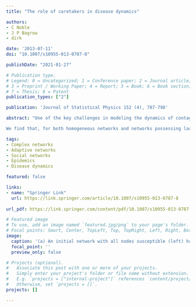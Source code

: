 ```yaml
---
title: "The role of caretakers in disease dynamics"

authors:
- C Noble
- J P Bagrow
- dirk

date: '2013-07-11'
doi: "10.1007/s10955-013-0787-8"

publishDate: "2021-01-27"

# Publication type.
# Legend: 0 = Uncategorized; 1 = Conference paper; 2 = Journal article;
# 3 = Preprint / Working Paper; 4 = Report; 5 = Book; 6 = Book section;
# 7 = Thesis; 8 = Patent
publication_types: ["2"]

publication: 'Journal of Statistical Physics 152 (4), 787-798'

abstract: "One of the key challenges in modeling the dynamics of contagion phenomena is to understand how the structure of social interactions shapes the time course of a disease. Complex network theory has provided significant advances in this context. However, awareness of an epidemic in a population typically yields behavioral changes that correspond to changes in the network structure on which the disease evolves. This feedback mechanism has not been investigated in depth. For example, one would intuitively expect susceptible individuals to avoid other infecteds. However, doctors treating patients or parents tending sick children may also increase the amount of contact made with an infecteds, in an effort to speed up recovery but also exposing themselves to higher risks of infection. We study the role of these caretaker links in an adaptive network models where individuals react to a disease by increasing or decreasing the amount of contact they make with infected individuals.

We find that, for both homogeneous networks and networks possessing large topological variability, disease prevalence is decreased for low concentrations of caretakers whereas a high prevalence emerges if caretaker concentration passes a well defined critical value."

tags:
- Complex networks
- Adaptive networks
- Social networks
- Epidemics
- Disease dynamics

featured: false

links:
- name: "Springer Link"
  url: https://link.springer.com/article/10.1007/s10955-013-0787-8
  
url_pdf: https://link.springer.com/content/pdf/10.1007/s10955-013-0787-8.pdf

# Featured image
# To use, add an image named `featured.jpg/png` to your page's folder.
# Focal points: Smart, Center, TopLeft, Top, TopRight, Left, Right, BottomLeft, Bottom, BottomRight.
image:
  caption: '(a) An initial network with all nodes susceptible (left) has two caretaker links (green) and three regularlinks (black). After the infection of the central node (shown by change tored color), regular-linked nodesreact by “avoiding” the infected node (represented here by increasing distance). Caretaker-linked nodes, onthe other hand, react by further increasing contact rates (represented here by decreasing distance). '
  focal_point: ''
  preview_only: false

# Projects (optional).
#   Associate this post with one or more of your projects.
#   Simply enter your project's folder or file name without extension.
#   E.g. `projects = ["internal-project"]` references `content/project/deep-learning/index.md`.
#   Otherwise, set `projects = []`.
projects: []

---
```

